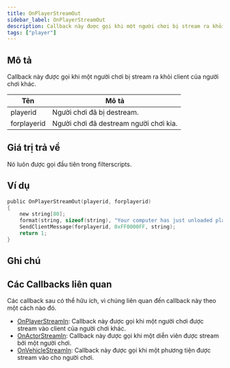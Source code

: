 ```yaml
---
title: OnPlayerStreamOut
sidebar_label: OnPlayerStreamOut
description: Callback này được gọi khi một người chơi bị stream ra khỏi client của người chơi khác.
tags: ["player"]
---
```


## Mô tả

Callback này được gọi khi một người chơi bị stream ra khỏi client của người chơi khác.

| Tên         | Mô tả                                             |
| ----------- | ------------------------------------------------- |
| playerid    | Người chơi đã bị destream.                        |
| forplayerid | Người chơi đã destream người chơi kia.            |

## Giá trị trả về

Nó luôn được gọi đầu tiên trong filterscripts.

## Ví dụ

```c
public OnPlayerStreamOut(playerid, forplayerid)
{
    new string[80];
    format(string, sizeof(string), "Your computer has just unloaded player ID %d", playerid);
    SendClientMessage(forplayerid, 0xFF0000FF, string);
    return 1;
}
```

## Ghi chú

<TipNPCCallbacks />

## Các Callbacks liên quan

Các callback sau có thể hữu ích, vì chúng liên quan đến callback này theo một cách nào đó. 

- [OnPlayerStreamIn](OnPlayerStreamIn): Callback này được gọi khi một người chơi được stream vào client của người chơi khác.
- [OnActorStreamIn](OnActorStreamIn): Callback này được gọi khi một diễn viên được stream bởi một người chơi.
- [OnVehicleStreamIn](OnVehicleStreamIn): Callback này được gọi khi một phương tiện được stream vào cho người chơi.